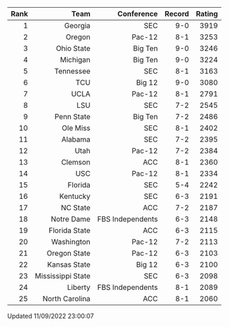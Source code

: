 | Rank  | Team                 | Conference           | Record   | Rating |
| ---:  | ---:                 | ---:                 | ---:     | ---:   |
| 1     | Georgia              | SEC                  | 9-0      | 3919   |
| 2     | Oregon               | Pac-12               | 8-1      | 3253   |
| 3     | Ohio State           | Big Ten              | 9-0      | 3246   |
| 4     | Michigan             | Big Ten              | 9-0      | 3224   |
| 5     | Tennessee            | SEC                  | 8-1      | 3163   |
| 6     | TCU                  | Big 12               | 9-0      | 3080   |
| 7     | UCLA                 | Pac-12               | 8-1      | 2791   |
| 8     | LSU                  | SEC                  | 7-2      | 2545   |
| 9     | Penn State           | Big Ten              | 7-2      | 2486   |
| 10    | Ole Miss             | SEC                  | 8-1      | 2402   |
| 11    | Alabama              | SEC                  | 7-2      | 2395   |
| 12    | Utah                 | Pac-12               | 7-2      | 2384   |
| 13    | Clemson              | ACC                  | 8-1      | 2360   |
| 14    | USC                  | Pac-12               | 8-1      | 2334   |
| 15    | Florida              | SEC                  | 5-4      | 2242   |
| 16    | Kentucky             | SEC                  | 6-3      | 2191   |
| 17    | NC State             | ACC                  | 7-2      | 2187   |
| 18    | Notre Dame           | FBS Independents     | 6-3      | 2148   |
| 19    | Florida State        | ACC                  | 6-3      | 2115   |
| 20    | Washington           | Pac-12               | 7-2      | 2113   |
| 21    | Oregon State         | Pac-12               | 6-3      | 2103   |
| 22    | Kansas State         | Big 12               | 6-3      | 2100   |
| 23    | Mississippi State    | SEC                  | 6-3      | 2098   |
| 24    | Liberty              | FBS Independents     | 8-1      | 2089   |
| 25    | North Carolina       | ACC                  | 8-1      | 2060   |

Updated 11/09/2022 23:00:07
